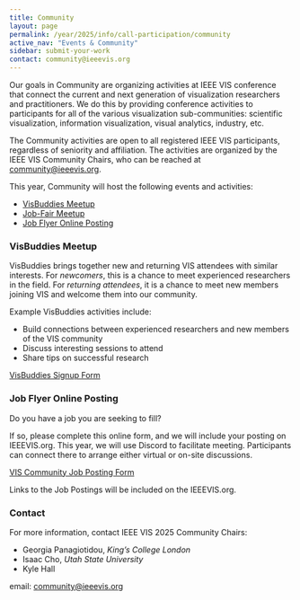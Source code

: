 ```yaml
---
title: Community
layout: page
permalink: /year/2025/info/call-participation/community
active_nav: "Events & Community"
sidebar: submit-your-work
contact: community@ieeevis.org
---
```


Our goals in Community are organizing activities at IEEE VIS conference that connect the current and next generation of visualization researchers and practitioners. We do this by providing conference activities to participants for all of the various visualization sub-communities: scientific visualization, information visualization, visual analytics, industry, etc. 

The Community activities are open to all registered IEEE VIS participants, regardless of seniority and affiliation. The activities are organized by the IEEE VIS Community Chairs, who can be reached at [community@ieeevis.org](community@ieeevis.org).

This year, Community will host the following events and activities:

* [VisBuddies Meetup](#visbuddies)
* [Job-Fair Meetup](#ajf)
* [Job Flyer Online Posting](#job-flyers)

### <a name="visbuddies"></a>VisBuddies Meetup
<!-- **Tuesday, 27 October 2020, 13:40:00 Mountain Time** -->
<!-- **Tuesday, 18 October 2022, 12:00:00 CST in OK Station 4** -->
<!-- **Tuesday 24 October 2023, 12:00:00 AEDT room 101/102** -->


VisBuddies brings together new and returning VIS attendees with similar interests. For *newcomers*, this is a chance to meet experienced researchers in the field. For *returning attendees*, it is a chance to meet new members joining VIS and welcome them into our community. 

Example VisBuddies activities include:
* Build connections between experienced researchers and new members of the VIS community
* Discuss interesting sessions to attend
* Share tips on successful research

[VisBuddies Signup Form](https://forms.gle/1Lr2U8tM8qtQin366)

### <a name="job-flyers"></a>Job Flyer Online Posting

Do you have a job you are seeking to fill? 

If so, please complete this online form, and we will include your posting on IEEEVIS.org. This year, we will use Discord to facilitate meeting. Participants can connect there to arrange either virtual or on-site discussions.

<!-- You can also use this form to sign up to host a “table” at the Job Fair. -->

[VIS Community Job Posting Form](https://forms.gle/g6sCRcsMkHNavktG9)

Links to the Job Postings will be included on the IEEEVIS.org.

<!-- [**Job Postings**]() -->

<!-- ### <a name="ajf"></a>VIS Job Fair Meetup -->
<!-- **Wednesday, 19 October 2022, 15:45:00 CST in OK Station 2+3** -->
<!-- **Thursday, 26 October 2023, 17:00:00 AEDT room 101/102** -->


<!-- At the VIS conference, we will host a meetup session that connects job seekers and researchers with employers, staff, and faculty. -->
<!-- This includes all types of job opportunities: staff, industry positions, software engineers, faculty, post-docs, etc., and all types of job seekers from students to practitioners. -->

<!-- To participate, please join us at the event during VIS 2025. -->

### Contact
For more information, contact IEEE VIS 2025 Community Chairs:

* Georgia Panagiotidou, *King’s College London*
* Isaac Cho, 	*Utah State University*
* Kyle Hall 

email: [community@ieeevis.org](community@ieeevis.org)
